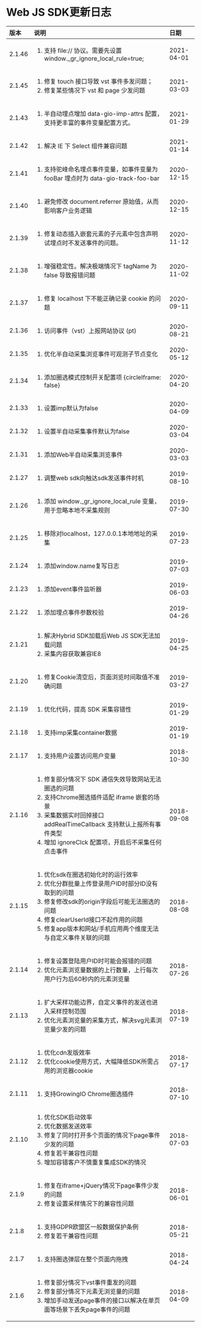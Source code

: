 # Web JS SDK更新日志



<table>
  <thead>
    <tr>
      <th style="text-align:left">&#x7248;&#x672C;</th>
      <th style="text-align:left">&#x8BF4;&#x660E;</th>
      <th style="text-align:left">&#x65E5;&#x671F;</th>
    </tr>
  </thead>
  <tbody>
    <tr>
      <td style="text-align:left">2.1.46</td>
      <td style="text-align:left">
        <ol>
          <li>&#x652F;&#x6301; file:// &#x534F;&#x8BAE;&#x3002;&#x9700;&#x8981;&#x5148;&#x8BBE;&#x7F6E;
            window._gr_ignore_local_rule=true;</li>
        </ol>
      </td>
      <td style="text-align:left">2021-04-01</td>
    </tr>
    <tr>
      <td style="text-align:left">2.1.45</td>
      <td style="text-align:left">
        <ol>
          <li>&#x4FEE;&#x590D; touch &#x63A5;&#x53E3;&#x5BFC;&#x81F4; vst &#x4E8B;&#x4EF6;&#x591A;&#x53D1;&#x95EE;&#x9898;&#xFF1B;</li>
          <li>&#x4FEE;&#x590D;&#x67D0;&#x4E9B;&#x60C5;&#x51B5;&#x4E0B; vst &#x548C;
            page &#x5C11;&#x53D1;&#x95EE;&#x9898;</li>
        </ol>
      </td>
      <td style="text-align:left">2021-03-03</td>
    </tr>
    <tr>
      <td style="text-align:left">2.1.43</td>
      <td style="text-align:left">
        <ol>
          <li>&#x534A;&#x81EA;&#x52A8;&#x57CB;&#x70B9;&#x589E;&#x52A0; data-gio-imp-attrs
            &#x914D;&#x7F6E;&#xFF0C;&#x652F;&#x6301;&#x66F4;&#x4E30;&#x5BCC;&#x7684;&#x4E8B;&#x4EF6;&#x53D8;&#x91CF;&#x914D;&#x7F6E;&#x65B9;&#x5F0F;&#x3002;</li>
        </ol>
      </td>
      <td style="text-align:left">2021-01-29</td>
    </tr>
    <tr>
      <td style="text-align:left">2.1.42</td>
      <td style="text-align:left">
        <ol>
          <li>&#x89E3;&#x51B3; IE &#x4E0B; Select &#x7EC4;&#x4EF6;&#x517C;&#x5BB9;&#x95EE;&#x9898;</li>
        </ol>
      </td>
      <td style="text-align:left">2021-01-14</td>
    </tr>
    <tr>
      <td style="text-align:left">2.1.41</td>
      <td style="text-align:left">
        <ol>
          <li>&#x652F;&#x6301;&#x9A7C;&#x5CF0;&#x547D;&#x540D;&#x57CB;&#x70B9;&#x4E8B;&#x4EF6;&#x53D8;&#x91CF;&#xFF0C;&#x5982;&#x4E8B;&#x4EF6;&#x53D8;&#x91CF;&#x4E3A;
            fooBar &#x57CB;&#x70B9;&#x65F6;&#x4E3A; data-gio-track-foo-bar</li>
        </ol>
      </td>
      <td style="text-align:left">2020-12-15</td>
    </tr>
    <tr>
      <td style="text-align:left">2.1.40</td>
      <td style="text-align:left">
        <ol>
          <li>&#x907F;&#x514D;&#x4FEE;&#x6539; document.referrer &#x539F;&#x59CB;&#x503C;&#xFF0C;&#x4ECE;&#x800C;&#x5F71;&#x54CD;&#x5BA2;&#x6237;&#x4E1A;&#x52A1;&#x903B;&#x8F91;</li>
        </ol>
      </td>
      <td style="text-align:left">2020-12-15</td>
    </tr>
    <tr>
      <td style="text-align:left">2.1.39</td>
      <td style="text-align:left">
        <ol>
          <li>&#x4FEE;&#x590D;&#x52A8;&#x6001;&#x63D2;&#x5165;&#x5D4C;&#x5957;&#x5143;&#x7D20;&#x7684;&#x5B50;&#x5143;&#x7D20;&#x4E2D;&#x5305;&#x542B;&#x58F0;&#x660E;&#x8BD5;&#x57CB;&#x70B9;&#x65F6;&#x4E0D;&#x53D1;&#x9001;&#x4E8B;&#x4EF6;&#x7684;&#x95EE;&#x9898;&#x3002;</li>
        </ol>
      </td>
      <td style="text-align:left">2020-11-12</td>
    </tr>
    <tr>
      <td style="text-align:left">2.1.38</td>
      <td style="text-align:left">
        <ol>
          <li>&#x589E;&#x5F3A;&#x7A33;&#x5B9A;&#x6027;&#x3002;&#x89E3;&#x51B3;&#x6781;&#x7AEF;&#x60C5;&#x51B5;&#x4E0B;
            tagName &#x4E3A; false &#x5BFC;&#x81F4;&#x62A5;&#x9519;&#x95EE;&#x9898;</li>
        </ol>
      </td>
      <td style="text-align:left">2020-11-02</td>
    </tr>
    <tr>
      <td style="text-align:left">2.1.37</td>
      <td style="text-align:left">
        <ol>
          <li>&#x4FEE;&#x590D; localhost &#x4E0B;&#x4E0D;&#x80FD;&#x6B63;&#x786E;&#x8BB0;&#x5F55;
            cookie &#x7684;&#x95EE;&#x9898;</li>
        </ol>
      </td>
      <td style="text-align:left">2020-09-11</td>
    </tr>
    <tr>
      <td style="text-align:left">2.1.36</td>
      <td style="text-align:left">
        <ol>
          <li>&#x8BBF;&#x95EE;&#x4E8B;&#x4EF6;&#xFF08;vst&#xFF09;&#x4E0A;&#x62A5;&#x7F51;&#x7AD9;&#x534F;&#x8BAE;
            (pt)</li>
        </ol>
      </td>
      <td style="text-align:left">2020-08-21</td>
    </tr>
    <tr>
      <td style="text-align:left">2.1.35</td>
      <td style="text-align:left">
        <ol>
          <li>&#x4F18;&#x5316;&#x534A;&#x81EA;&#x52A8;&#x91C7;&#x96C6;&#x6D4F;&#x89C8;&#x4E8B;&#x4EF6;&#x53EF;&#x89C2;&#x6D4B;&#x5B50;&#x8282;&#x70B9;&#x53D8;&#x5316;</li>
        </ol>
      </td>
      <td style="text-align:left">2020-05-12</td>
    </tr>
    <tr>
      <td style="text-align:left">2.1.34</td>
      <td style="text-align:left">
        <ol>
          <li>&#x6DFB;&#x52A0;&#x5708;&#x9009;&#x6A21;&#x5F0F;&#x63A7;&#x5236;&#x5F00;&#x5173;&#x914D;&#x7F6E;&#x9879;
            {circleIframe: false}</li>
        </ol>
      </td>
      <td style="text-align:left">2020-04-20</td>
    </tr>
    <tr>
      <td style="text-align:left">2.1.33</td>
      <td style="text-align:left">
        <ol>
          <li>&#x8BBE;&#x7F6E;imp&#x9ED8;&#x8BA4;&#x4E3A;false</li>
        </ol>
      </td>
      <td style="text-align:left">2020-04-09</td>
    </tr>
    <tr>
      <td style="text-align:left">2.1.32</td>
      <td style="text-align:left">
        <ol>
          <li>&#x8BBE;&#x7F6E;&#x534A;&#x81EA;&#x52A8;&#x91C7;&#x96C6;&#x4E8B;&#x4EF6;&#x9ED8;&#x8BA4;&#x4E3A;false</li>
        </ol>
      </td>
      <td style="text-align:left">2020-03-04</td>
    </tr>
    <tr>
      <td style="text-align:left">2.1.31</td>
      <td style="text-align:left">
        <ol>
          <li>&#x6DFB;&#x52A0;Web&#x534A;&#x81EA;&#x52A8;&#x91C7;&#x96C6;&#x6D4F;&#x89C8;&#x4E8B;&#x4EF6;</li>
        </ol>
      </td>
      <td style="text-align:left">2020-03-03</td>
    </tr>
    <tr>
      <td style="text-align:left">2.1.27</td>
      <td style="text-align:left">
        <ol>
          <li>&#x8C03;&#x6574;web sdk&#x5411;&#x89E6;&#x8FBE;sdk&#x53D1;&#x9001;&#x4E8B;&#x4EF6;&#x65F6;&#x673A;</li>
        </ol>
      </td>
      <td style="text-align:left">2019-08-10</td>
    </tr>
    <tr>
      <td style="text-align:left">2.1.26</td>
      <td style="text-align:left">
        <ol>
          <li>&#x6DFB;&#x52A0; window._gr_ignore_local_rule &#x53D8;&#x91CF;&#xFF0C;&#x7528;&#x4E8E;&#x5FFD;&#x7565;&#x672C;&#x5730;&#x4E0D;&#x91C7;&#x96C6;&#x89C4;&#x5219;</li>
        </ol>
      </td>
      <td style="text-align:left">2019-07-30</td>
    </tr>
    <tr>
      <td style="text-align:left">2.1.25</td>
      <td style="text-align:left">
        <ol>
          <li>&#x79FB;&#x9664;&#x5BF9;localhost&#xFF0C;127.0.0.1&#x672C;&#x5730;&#x5730;&#x5740;&#x7684;&#x91C7;&#x96C6;</li>
        </ol>
      </td>
      <td style="text-align:left">2019-07-23</td>
    </tr>
    <tr>
      <td style="text-align:left">2.1.24</td>
      <td style="text-align:left">
        <ol>
          <li>&#x6DFB;&#x52A0;window.name&#x590D;&#x5199;&#x65E5;&#x5FD7;</li>
        </ol>
      </td>
      <td style="text-align:left">2019-07-03</td>
    </tr>
    <tr>
      <td style="text-align:left">2.1.23</td>
      <td style="text-align:left">
        <ol>
          <li>&#x6DFB;&#x52A0;event&#x4E8B;&#x4EF6;&#x76D1;&#x542C;&#x5668;</li>
        </ol>
      </td>
      <td style="text-align:left">2019-06-03</td>
    </tr>
    <tr>
      <td style="text-align:left">2.1.22</td>
      <td style="text-align:left">
        <ol>
          <li>&#x6DFB;&#x52A0;&#x57CB;&#x70B9;&#x4E8B;&#x4EF6;&#x53C2;&#x6570;&#x6821;&#x9A8C;</li>
        </ol>
      </td>
      <td style="text-align:left">2019-04-26</td>
    </tr>
    <tr>
      <td style="text-align:left">2.1.21</td>
      <td style="text-align:left">
        <ol>
          <li>&#x89E3;&#x51B3;Hybrid SDK&#x52A0;&#x8F7D;&#x540E;Web JS SDK&#x65E0;&#x6CD5;&#x52A0;&#x8F7D;&#x95EE;&#x9898;</li>
          <li>&#x91C7;&#x96C6;&#x5185;&#x5BB9;&#x83B7;&#x53D6;&#x517C;&#x5BB9;IE8</li>
        </ol>
      </td>
      <td style="text-align:left">2019-04-25</td>
    </tr>
    <tr>
      <td style="text-align:left">2.1.20</td>
      <td style="text-align:left">
        <ol>
          <li>&#x4FEE;&#x590D;Cookie&#x6E05;&#x7A7A;&#x540E;&#xFF0C;&#x9875;&#x9762;&#x6D4F;&#x89C8;&#x65F6;&#x95F4;&#x53D6;&#x503C;&#x4E0D;&#x51C6;&#x786E;&#x95EE;&#x9898;</li>
        </ol>
      </td>
      <td style="text-align:left">2019-03-27</td>
    </tr>
    <tr>
      <td style="text-align:left">2.1.19</td>
      <td style="text-align:left">
        <ol>
          <li>&#x4F18;&#x5316;&#x4EE3;&#x7801;&#xFF0C;&#x63D0;&#x9AD8; SDK &#x91C7;&#x96C6;&#x5BB9;&#x9519;&#x6027;</li>
        </ol>
      </td>
      <td style="text-align:left">2019-01-29</td>
    </tr>
    <tr>
      <td style="text-align:left">2.1.18</td>
      <td style="text-align:left">
        <ol>
          <li>&#x652F;&#x6301;imp&#x91C7;&#x96C6;container&#x6570;&#x636E;</li>
        </ol>
      </td>
      <td style="text-align:left">2019-01-19</td>
    </tr>
    <tr>
      <td style="text-align:left">2.1.17</td>
      <td style="text-align:left">
        <ol>
          <li>&#x652F;&#x6301;&#x7528;&#x6237;&#x8BBE;&#x7F6E;&#x8BBF;&#x95EE;&#x7528;&#x6237;&#x53D8;&#x91CF;</li>
        </ol>
      </td>
      <td style="text-align:left">2018-10-30</td>
    </tr>
    <tr>
      <td style="text-align:left">2.1.16</td>
      <td style="text-align:left">
        <ol>
          <li>&#x4FEE;&#x590D;&#x90E8;&#x5206;&#x60C5;&#x51B5;&#x4E0B; SDK &#x901A;&#x4FE1;&#x5931;&#x6548;&#x5BFC;&#x81F4;&#x7F51;&#x7AD9;&#x65E0;&#x6CD5;&#x5708;&#x9009;&#x7684;&#x95EE;&#x9898;</li>
          <li>&#x652F;&#x6301;Chrome&#x5708;&#x9009;&#x63D2;&#x4EF6;&#x9002;&#x914D;
            iframe &#x5D4C;&#x5957;&#x7684;&#x573A;&#x666F;</li>
          <li>&#x91C7;&#x96C6;&#x6570;&#x636E;&#x5B9E;&#x65F6;&#x56DE;&#x6389;&#x63A5;&#x53E3;
            addRealTimeCallback &#x652F;&#x6301;&#x9ED8;&#x8BA4;&#x4E0A;&#x62A5;&#x6240;&#x6709;&#x4E8B;&#x4EF6;&#x7C7B;&#x578B;</li>
          <li>&#x589E;&#x52A0; ignoreClck &#x914D;&#x7F6E;&#x9879;&#xFF0C;&#x5F00;&#x542F;&#x540E;&#x4E0D;&#x91C7;&#x96C6;&#x4EFB;&#x4F55;&#x70B9;&#x51FB;&#x4E8B;&#x4EF6;</li>
        </ol>
      </td>
      <td style="text-align:left">2018-09-08</td>
    </tr>
    <tr>
      <td style="text-align:left">2.1.15</td>
      <td style="text-align:left">
        <ol>
          <li>&#x4F18;&#x5316;sdk&#x5728;&#x5708;&#x9009;&#x521D;&#x59CB;&#x5316;&#x65F6;&#x7684;&#x8FD0;&#x884C;&#x6548;&#x7387;</li>
          <li>&#x4F18;&#x5316;&#x5206;&#x7FA4;&#x6279;&#x91CF;&#x4E0A;&#x4F20;&#x767B;&#x5F55;&#x7528;&#x6237;ID&#x65F6;&#x90E8;&#x5206;ID&#x6CA1;&#x6709;&#x53D6;&#x5230;&#x7684;&#x95EE;&#x9898;</li>
          <li>&#x4FEE;&#x590D;&#x4FEE;&#x6539;sdk&#x7684;origin&#x5B57;&#x6BB5;&#x540E;&#x53EF;&#x80FD;&#x65E0;&#x6CD5;&#x5708;&#x9009;&#x7684;&#x95EE;&#x9898;</li>
          <li>&#x4FEE;&#x590D;clearUserId&#x63A5;&#x53E3;&#x4E0D;&#x8D77;&#x4F5C;&#x7528;&#x7684;&#x95EE;&#x9898;</li>
          <li>&#x4FEE;&#x590D;app&#x7248;&#x672C;&#x548C;&#x7F51;&#x7AD9;/&#x624B;&#x673A;&#x5E94;&#x7528;&#x4E24;&#x4E2A;&#x7EF4;&#x5EA6;&#x65E0;&#x6CD5;&#x4E0E;&#x81EA;&#x5B9A;&#x4E49;&#x4E8B;&#x4EF6;&#x5173;&#x8054;&#x7684;&#x95EE;&#x9898;</li>
        </ol>
      </td>
      <td style="text-align:left">2018-08-08</td>
    </tr>
    <tr>
      <td style="text-align:left">2.1.14</td>
      <td style="text-align:left">
        <ol>
          <li>&#x4FEE;&#x590D;&#x8BBE;&#x7F6E;&#x767B;&#x9646;&#x7528;&#x6237;ID&#x65F6;&#x53EF;&#x80FD;&#x4F1A;&#x62A5;&#x9519;&#x7684;&#x95EE;&#x9898;</li>
          <li>&#x4F18;&#x5316;&#x5143;&#x7D20;&#x6D4F;&#x89C8;&#x91CF;&#x6570;&#x636E;&#x7684;&#x4E0A;&#x884C;&#x6570;&#x91CF;&#xFF0C;&#x4E0A;&#x884C;&#x6BCF;&#x6B21;&#x7528;&#x6237;&#x884C;&#x4E3A;&#x540E;60&#x79D2;&#x5185;&#x7684;&#x5143;&#x7D20;&#x6D4F;&#x89C8;&#x91CF;</li>
        </ol>
      </td>
      <td style="text-align:left">2018-07-26</td>
    </tr>
    <tr>
      <td style="text-align:left">2.1.13</td>
      <td style="text-align:left">
        <ol>
          <li>&#x6269;&#x5927;&#x91C7;&#x6837;&#x529F;&#x80FD;&#x8FB9;&#x754C;&#xFF0C;&#x81EA;&#x5B9A;&#x4E49;&#x4E8B;&#x4EF6;&#x7684;&#x53D1;&#x9001;&#x4E5F;&#x8FDB;&#x5165;&#x91C7;&#x6837;&#x63A7;&#x5236;&#x8303;&#x56F4;</li>
          <li>&#x4F18;&#x5316;&#x5143;&#x7D20;&#x6D4F;&#x89C8;&#x91CF;&#x7684;&#x91C7;&#x96C6;&#x65B9;&#x5F0F;&#xFF0C;&#x89E3;&#x51B3;svg&#x5143;&#x7D20;&#x6D4F;&#x89C8;&#x91CF;&#x5C11;&#x53D1;&#x7684;&#x95EE;&#x9898;</li>
        </ol>
      </td>
      <td style="text-align:left">2018-07-19</td>
    </tr>
    <tr>
      <td style="text-align:left">2.1.12</td>
      <td style="text-align:left">
        <ol>
          <li>&#x4F18;&#x5316;cdn&#x53D1;&#x7248;&#x6548;&#x7387;</li>
          <li>&#x4F18;&#x5316;cookie&#x4F7F;&#x7528;&#x65B9;&#x5F0F;&#xFF0C;&#x5927;&#x5E45;&#x964D;&#x4F4E;SDK&#x6240;&#x9700;&#x5360;&#x7528;&#x7684;&#x6D4F;&#x89C8;&#x5668;cookie</li>
        </ol>
      </td>
      <td style="text-align:left">2018-07-17</td>
    </tr>
    <tr>
      <td style="text-align:left">2.1.11</td>
      <td style="text-align:left">
        <ol>
          <li>&#x652F;&#x6301;GrowingIO Chrome&#x5708;&#x9009;&#x63D2;&#x4EF6;</li>
        </ol>
      </td>
      <td style="text-align:left">2018-07-10</td>
    </tr>
    <tr>
      <td style="text-align:left">2.1.10</td>
      <td style="text-align:left">
        <ol>
          <li>&#x4F18;&#x5316;SDK&#x542F;&#x52A8;&#x6548;&#x7387;</li>
          <li>&#x4F18;&#x5316;&#x6570;&#x636E;&#x53D1;&#x9001;&#x6548;&#x7387;</li>
          <li>&#x4FEE;&#x590D;&#x4E86;&#x540C;&#x65F6;&#x6253;&#x5F00;&#x591A;&#x4E2A;&#x9875;&#x9762;&#x7684;&#x60C5;&#x51B5;&#x4E0B;page&#x4E8B;&#x4EF6;&#x5C11;&#x53D1;&#x7684;&#x95EE;&#x9898;</li>
          <li>&#x4FEE;&#x590D;&#x82E5;&#x5E72;&#x517C;&#x5BB9;&#x6027;&#x95EE;&#x9898;</li>
          <li>&#x589E;&#x52A0;&#x5BB9;&#x9519;&#x5BA2;&#x6237;&#x4E0D;&#x614E;&#x91CD;&#x590D;&#x96C6;&#x6210;SDK&#x7684;&#x60C5;&#x51B5;</li>
        </ol>
      </td>
      <td style="text-align:left">2018-07-03</td>
    </tr>
    <tr>
      <td style="text-align:left">2.1.9</td>
      <td style="text-align:left">
        <ol>
          <li>&#x4FEE;&#x590D;&#x5728;iframe+jQuery&#x60C5;&#x51B5;&#x4E0B;page&#x4E8B;&#x4EF6;&#x5C11;&#x53D1;&#x7684;&#x95EE;&#x9898;</li>
          <li>&#x4FEE;&#x590D;&#x8BBE;&#x7F6E;&#x91C7;&#x6837;&#x60C5;&#x51B5;&#x4E0B;&#x7684;&#x517C;&#x5BB9;&#x6027;&#x95EE;&#x9898;</li>
        </ol>
      </td>
      <td style="text-align:left">2018-06-01</td>
    </tr>
    <tr>
      <td style="text-align:left">2.1.8</td>
      <td style="text-align:left">
        <ol>
          <li>&#x652F;&#x6301;GDPR&#x6B27;&#x76DF;&#x533A;&#x4E00;&#x822C;&#x6570;&#x636E;&#x4FDD;&#x62A4;&#x6761;&#x4F8B;</li>
          <li>&#x4FEE;&#x590D;&#x82E5;&#x5E72;&#x517C;&#x5BB9;&#x6027;&#x95EE;&#x9898;</li>
        </ol>
      </td>
      <td style="text-align:left">2018-05-21</td>
    </tr>
    <tr>
      <td style="text-align:left">2.1.7</td>
      <td style="text-align:left">
        <ol>
          <li>&#x652F;&#x6301;&#x5708;&#x9009;&#x5F39;&#x5C42;&#x5728;&#x6574;&#x4E2A;&#x9875;&#x9762;&#x5185;&#x62D6;&#x62FD;</li>
        </ol>
      </td>
      <td style="text-align:left">2018-04-24</td>
    </tr>
    <tr>
      <td style="text-align:left">2.1.6</td>
      <td style="text-align:left">
        <ol>
          <li>&#x4FEE;&#x590D;&#x90E8;&#x5206;&#x60C5;&#x51B5;&#x4E0B;vst&#x4E8B;&#x4EF6;&#x91CD;&#x53D1;&#x7684;&#x95EE;&#x9898;</li>
          <li>&#x4FEE;&#x590D;&#x90E8;&#x5206;&#x60C5;&#x51B5;&#x4E0B;&#x5143;&#x7D20;&#x65E0;&#x6D4F;&#x89C8;&#x91CF;&#x7684;&#x95EE;&#x9898;</li>
          <li>&#x589E;&#x52A0;&#x624B;&#x52A8;&#x53D1;&#x9001;page&#x4E8B;&#x4EF6;&#x7684;&#x63A5;&#x53E3;&#x4EE5;&#x89E3;&#x51B3;&#x5728;&#x5355;&#x9875;&#x9762;&#x7B49;&#x573A;&#x666F;&#x4E0B;&#x4E22;&#x5931;page&#x4E8B;&#x4EF6;&#x7684;&#x95EE;&#x9898;</li>
        </ol>
      </td>
      <td style="text-align:left">2018-04-09</td>
    </tr>
  </tbody>
</table>

